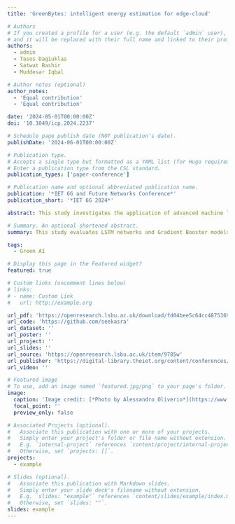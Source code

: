 ```yaml
---
title: 'GreenBytes: intelligent energy estimation for edge-cloud'

# Authors
# If you created a profile for a user (e.g. the default `admin` user), write the username (folder name) here
# and it will be replaced with their full name and linked to their profile.
authors:
  - admin
  - Tasos Dagiuklas
  - Satwat Bashir
  - Muddesar Iqbal

# Author notes (optional)
author_notes:
  - 'Equal contribution'
  - 'Equal contribution'

date: '2024-05-01T00:00:00Z'
doi: '10.1049/icp.2024.2237'

# Schedule page publish date (NOT publication's date).
publishDate: '2024-06-01T00:00:00Z'

# Publication type.
# Accepts a single type but formatted as a YAML list (for Hugo requirements).
# Enter a publication type from the CSL standard.
publication_types: ['paper-conference']

# Publication name and optional abbreviated publication name.
publication: '*IET 6G and Future Networks Conference*'
publication_short: '*IET 6G 2024*'

abstract: This study investigates the application of advanced machine learning models, specifically Long Short-Term Memory (LSTM) networks and Gradient Booster models, for accurate energy consumption estimation within a Kubernetes cluster environment. It aims to enhance sustainable computing practices by providing precise predictions of energy usage across various computing nodes. Through meticulous analysis of model performance on both master and worker nodes, the research reveals the strengths and potential applications of these models in promoting energy efficiency. The LSTM model demonstrates remarkable predictive accuracy, particularly in capturing dynamic computing workloads over time, evidenced by low mean squared error (MSE) rates and the ability to closely track actual energy consumption trends. Conversely, the Gradient Booster model showcases robustness and adaptability across different computational environments, despite slightly higher MSE values. The study underscores the complementary nature of these models in advancing sustainable computing practices, suggesting their integration into energy management systems could significantly enhance environmental sustainability in technology operations.

# Summary. An optional shortened abstract.
summary: This study evaluates LSTM networks and Gradient Booster models for predicting energy consumption in Kubernetes clusters. The LSTM model excels in accurately tracking dynamic workloads, while the Gradient Booster model offers robustness across diverse environments. Integrating these models into energy management optimisations systems could greatly enhance sustainability in edge-cloud environments.

tags:
  - Green AI

# Display this page in the Featured widget?
featured: true

# Custom links (uncomment lines below)
# links:
# - name: Custom Link
#   url: http://example.org

url_pdf: 'https://openresearch.lsbu.ac.uk/download/fd04bee5c64cc48753695c1556c3848ded6f6c435b29e2b83daef8c7d9537904/663311/GreenBytes__Intelligent_Energy_Estimation_for_Edge_Cloud.pdf'
url_code: 'https://github.com/seekasra'
url_dataset: ''
url_poster: ''
url_project: ''
url_slides: ''
url_source: 'https://openresearch.lsbu.ac.uk/item/9785w'
url_publisher: 'https://digital-library.theiet.org/content/conferences/10.1049/icp.2024.2237'
url_video: ''

# Featured image
# To use, add an image named `featured.jpg/png` to your page's folder.
image:
  caption: 'Image credit: [*Photo by Alessandro Oliverio*](https://www.pexels.com/photo/silver-and-green-circuit-board-1472443/)'
  focal_point: ''
  preview_only: false

# Associated Projects (optional).
#   Associate this publication with one or more of your projects.
#   Simply enter your project's folder or file name without extension.
#   E.g. `internal-project` references `content/project/internal-project/index.md`.
#   Otherwise, set `projects: []`.
projects:
  - example

# Slides (optional).
#   Associate this publication with Markdown slides.
#   Simply enter your slide deck's filename without extension.
#   E.g. `slides: "example"` references `content/slides/example/index.md`.
#   Otherwise, set `slides: ""`.
slides: example
---
```

